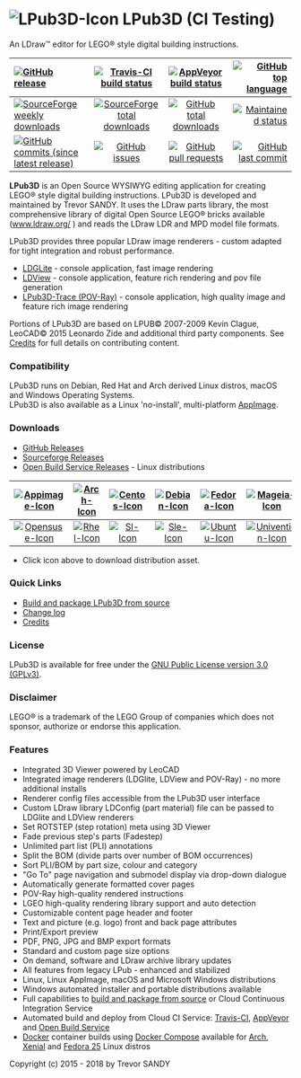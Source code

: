 # ![LPub3D-Icon][lpub3d-icon] LPub3D  (CI Testing)
An LDraw™ editor for LEGO® style digital building instructions.
  
|[![GitHub release][gh-rel-badge]][gh-rel-url]|[![Travis-CI build status][travis-badge]][travis-url]|[![AppVeyor build status][appveyor-badge]][appveyor-url]|[![GitHub top language][gh-top-lang-badge]][gh-top-lang-url]|
|:-|:-:|:-:|-:|
|[![SourceForge weekly downloads][sf-dw-badge]][sf-dw-badge-url]|[![SourceForge total downloads][sf-dt-badge]][sf-dt-badge-url]|[![GitHub total downloads][gh-dl-badge]][gh-dl-url]|[![Maintained status][maintained-badge]](README.md "Last edited 10-02-2018")|
|[![GitHub commits (since latest release)][gh-comm-since-badge]][gh-comm-since-url]|[![GitHub issues][gh-issue-badge]][gh-issue-url]|[![GitHub pull requests][gh-pull-req-badge]][gh-pull-req-url]|[![GitHub last commit][gh-lst-commit-badge]][gh-lst-commit-url]|

**LPub3D** is an Open Source WYSIWYG editing application for creating LEGO® style digital building instructions.
LPub3D is developed and maintained by Trevor SANDY. It uses the LDraw parts library, the most comprehensive
library of digital Open Source LEGO® bricks available (www.ldraw.org/ ) and reads the LDraw LDR and MPD model file formats.

LPub3D provides three popular LDraw image renderers - custom adapted for tight integration and robust performance.
 - [LDGLite][ldglite] - console application, fast image rendering
 - [LDView][ldview] - console application, feature rich rendering and pov file generation
 - [LPub3D-Trace (POV-Ray)][povray] - console application, high quality image and feature rich image rendering

Portions of LPub3D are based on LPUB© 2007-2009 Kevin Clague, LeoCAD© 2015 Leonardo Zide and additional third party components. See [Credits][credits] for full details on contributing content.

### Compatibility
LPub3D runs on Debian, Red Hat and Arch derived Linux distros, macOS and Windows Operating Systems.  
LPub3D is also available as a Linux 'no-install', multi-platform [AppImage][appimage-info-url].

### Downloads
 - [GitHub Releases][githubreleases]
 - [Sourceforge Releases][sfreleases]
 - [Open Build Service Releases][obsreleases] - Linux distributions

|[![Appimage-Icon][appimage-icon]][appimage-url]|[![Arch-Icon][arch-icon]][arch-url]|[![Centos-Icon][centos-icon]][centos-url]|[![Debian-Icon][debian-icon]][debian-url]|[![Fedora-Icon][fedora-icon]][fedora-url]|[![Mageia-Icon][mageia-icon]][mageia-url]|[![Macos-Icon][macos-icon]][macos-url]|
|:-:|:-:|:-:|:-:|:-:|:-:|:-:|
|[![Opensuse-Icon][opensuse-icon]][opensuse-url]|[![Rhel-Icon][rhel-icon]][rhel-url]|[![Sl-Icon][sl-icon]][sl-url]|[![Sle-Icon][sle-icon]][sle-url]|[![Ubuntu-Icon][ubuntu-icon]][ubuntu-url]|[![Univention-Icon][univention-icon]][univention-url]|[![Windows-Icon][windows-icon]][windows-url]|

 - Click icon above to download distribution asset.

### Quick Links
 - [Build and package LPub3D from source][buildfromsource]
 - [Change log][changelog]
 - [Credits][credits]

### License
LPub3D is available for free under the [GNU Public License version 3.0 (GPLv3)][copying].

### Disclaimer
LEGO® is a trademark of the LEGO Group of companies which does not sponsor, authorize or endorse this application.

### Features
 - Integrated 3D Viewer powered by LeoCAD
 - Integrated image renderers (LDGlite, LDView and POV-Ray) - no more additional installs
 - Renderer config files accessible from the LPub3D user interface
 - Custom LDraw library LDConfig (part material) file can be passed to LDGlite and LDView renderers
 - Set ROTSTEP (step rotation) meta using 3D Viewer
 - Fade previous step's parts (Fadestep)
 - Unlimited part list (PLI) annotations
 - Split the BOM (divide parts over number of BOM occurrences)
 - Sort PLI/BOM by part size, colour and category
 - "Go To" page navigation and submodel display via drop-down dialogue
 - Automatically generate formatted cover pages
 - POV-Ray high-quality rendered instructions
 - LGEO high-quality rendering library support and auto detection
 - Customizable content page header and footer
 - Text and picture (e.g. logo) front and back page attributes
 - Print/Export preview
 - PDF, PNG, JPG and BMP export formats
 - Standard and custom page size options
 - On demand, software and LDraw archive library updates
 - All features from legacy LPub - enhanced and stabilized
 - Linux, Linux AppImage, macOS and Microsoft Windows distributions
 - Windows automated installer and portable distributions available
 - Full capabilities to [build and package from source][buildfromsource] or Cloud Continuous Integration Service
 - Automated build and deploy from Cloud CI Service: [Travis-CI][travis-url], [AppVeyor][appveyor-url] and [Open Build Service][obs-url]
 - [Docker][dockerinstall] container builds using [Docker Compose][dockercomposefile] available for [Arch][dockerarch], [Xenial][dockerxenial] and [Fedora 25][dockerfedora] Linux distros

[lpub3d-icon]:         https://raw.githubusercontent.com/trevorsandy/lpub3d-ci/master/mainApp/images/lpub3d128.png
[changelog]:           https://github.com/trevorsandy/lpub3d-ci/blob/master/mainApp/docs/README.txt
[credits]:             https://github.com/trevorsandy/lpub3d-ci/blob/master/mainApp/docs/CREDITS.txt
[copying]:             https://github.com/trevorsandy/lpub3d-ci/blob/master/mainApp/docs/COPYING.txt
[buildfromsource]:     https://github.com/trevorsandy/lpub3d-ci/blob/master/builds/utilities/README.md

[ldglite]:             https://github.com/trevorsandy/ldglite
[ldview]:              https://github.com/trevorsandy/ldview
[povray]:              https://github.com/trevorsandy/povray

[sfreleases]:          https://sourceforge.net/projects/lpub3d/files/2.1.0
[githubreleases]:      https://github.com/trevorsandy/lpub3d/releases
[obsreleases]:         https://software.opensuse.org//download.html?project=home:trevorsandy&package=lpub3d-ci
[travis-badge]:        https://img.shields.io/travis/trevorsandy/lpub3d.svg?label=travis
[travis-url]:          https://travis-ci.org/trevorsandy/lpub3d-ci

[appveyor-badge]:      https://img.shields.io/appveyor/ci/trevorsandy/lpub3d-ci.svg?label=appveyor
[appveyor-url]:        https://ci.appveyor.com/project/trevorsandy/lpub3d-ci

[gh-rel-badge]:        https://img.shields.io/github/release/trevorsandy/lpub3d-ci.svg
[gh-rel-url]:          https://github.com/trevorsandy/lpub3d-ci/releases/latest

[gh-dl-badge]:         https://img.shields.io/github/downloads/trevorsandy/lpub3d-ci/total.svg
[gh-dl-url]:           https://github.com/trevorsandy/lpub3d-ci/releases/latest

[gh-issue-badge]:      https://img.shields.io/github/issues/trevorsandy/lpub3d-ci.svg
[gh-issue-url]:        https://github.com/trevorsandy/lpub3d-ci/issues

[gh-pull-req-badge]:   https://img.shields.io/github/issues-pr/trevorsandy/lpub3d-ci.svg
[gh-pull-req-url]:     https://github.com/trevorsandy/lpub3d-ci/pulls

[gh-lst-commit-badge]: https://img.shields.io/github/last-commit/trevorsandy/lpub3d-ci.svg
[gh-lst-commit-url]:   https://github.com/trevorsandy/lpub3d-ci/commits/master

[gh-top-lang-badge]:   https://img.shields.io/github/languages/top/trevorsandy/lpub3d-ci.svg
[gh-top-lang-url]:     https://github.com/trevorsandy/lpub3d-ci

[gh-comm-since-badge]: https://img.shields.io/github/commits-since/trevorsandy/lpub3d-ci/latest.svg
[gh-comm-since-url]:   https://github.com/trevorsandy/lpub3d-ci/commits/master

[sf-dw-badge]:         https://img.shields.io/sourceforge/dw/lpub3d.svg
[sf-dw-badge-url]:     https://sourceforge.net/projects/lpub3d

[sf-dt-badge]:         https://img.shields.io/sourceforge/dt/lpub3d.svg
[sf-dt-badge-url]:     https://sourceforge.net/projects/lpub3d

[maintained-badge]:    https://img.shields.io/maintenance/yes/2018.svg

[appimage-info-url]:   https://appimage.org/
[obs-url]:             https://build.opensuse.org/package/show/home:trevorsandy/lpub3d
[dockerinstall]:       https://www.docker.com/get-docker
[dockercomposefile]:   https://github.com/trevorsandy/lpub3d-ci/blob/master/builds/linux/docker-compose/docker-compose-cibuild-linux.yml
[dockerarch]:          https://github.com/trevorsandy/lpub3d-ci/blob/master/builds/linux/docker-compose/dockerfiles/Dockerfile-cibuild-archlinux
[dockerxenial]:        https://github.com/trevorsandy/lpub3d-ci/blob/master/builds/linux/docker-compose/dockerfiles/Dockerfile-cibuild-ubuntu_xenial
[dockerfedora]:        https://github.com/trevorsandy/lpub3d-ci/blob/master/builds/linux/docker-compose/dockerfiles/Dockerfile-cibuild-fedora_25

[appimage-icon]:       https://raw.githubusercontent.com/trevorsandy/lpub3d-ci/master/builds/utilities/icons/appimage.png
[arch-icon]:           https://raw.githubusercontent.com/trevorsandy/lpub3d-ci/master/builds/utilities/icons/arch.png
[centos-icon]:         https://raw.githubusercontent.com/trevorsandy/lpub3d-ci/master/builds/utilities/icons/centos.png
[debian-icon]:         https://raw.githubusercontent.com/trevorsandy/lpub3d-ci/master/builds/utilities/icons/debian.png
[fedora-icon]:         https://raw.githubusercontent.com/trevorsandy/lpub3d-ci/master/builds/utilities/icons/fedora.png
[macos-icon]:          https://raw.githubusercontent.com/trevorsandy/lpub3d-ci/master/builds/utilities/icons/macos.png
[mageia-icon]:         https://raw.githubusercontent.com/trevorsandy/lpub3d-ci/master/builds/utilities/icons/mageia.png
[opensuse-icon]:       https://raw.githubusercontent.com/trevorsandy/lpub3d-ci/master/builds/utilities/icons/opensuse.png
[rhel-icon]:           https://raw.githubusercontent.com/trevorsandy/lpub3d-ci/master/builds/utilities/icons/rhel.png
[sl-icon]:             https://raw.githubusercontent.com/trevorsandy/lpub3d-ci/master/builds/utilities/icons/sl.png
[sle-icon]:            https://raw.githubusercontent.com/trevorsandy/lpub3d-ci/master/builds/utilities/icons/sle.png
[ubuntu-icon]:         https://raw.githubusercontent.com/trevorsandy/lpub3d-ci/master/builds/utilities/icons/ubuntu.png
[univention-icon]:     https://raw.githubusercontent.com/trevorsandy/lpub3d-ci/master/builds/utilities/icons/univention.png
[windows-icon]:        https://raw.githubusercontent.com/trevorsandy/lpub3d-ci/master/builds/utilities/icons/windows.png

[windows-url]:         https://github.com/trevorsandy/lpub3d/releases/download/v2.1.0/LPub3D-2.1.0.192.536_20180215.exe
[macos-url]:           https://github.com/trevorsandy/lpub3d/releases/download/v2.1.0/LPub3D-2.1.0.192.536_20180215-macos.dmg
[appimage-url]:        https://github.com/trevorsandy/lpub3d/releases/download/v2.1.0/LPub3D-2.1.0.192.536_20180215-x86_64.AppImage

[arch-url]:            https://download.opensuse.org/repositories/home:/trevorsandy/Arch_Extra/
[centos-url]:          https://download.opensuse.org/repositories/home:/trevorsandy/CentOS_7/
[debian-url]:          https://download.opensuse.org/repositories/home:/trevorsandy/Debian_9.0/
[fedora-url]:          https://download.opensuse.org/repositories/home:/trevorsandy/Fedora_27/
[mageia-url]:          https://download.opensuse.org/repositories/home:/trevorsandy/Mageia_6/

[opensuse-url]:        https://download.opensuse.org/repositories/home:/trevorsandy/openSUSE_Factory/
[rhel-url]:            https://download.opensuse.org/repositories/home:/trevorsandy/RHEL_7/
[sl-url]:              https://download.opensuse.org/repositories/home:/trevorsandy/ScientificLinux_7/
[sle-url]:             https://download.opensuse.org/repositories/home:/trevorsandy/SLE_12_SP3/
[ubuntu-url]:          https://download.opensuse.org/repositories/home:/trevorsandy/xUbuntu_17.10/
[univention-url]:      https://download.opensuse.org/repositories/home:/trevorsandy/Univention_4.2/

Copyright (c) 2015 - 2018 by Trevor SANDY
